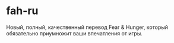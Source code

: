 # fah-ru
Новый, полный, качественный перевод Fear &amp; Hunger, который обязательно приумножит ваши впечатления от игры.

